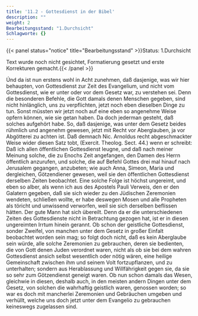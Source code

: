 ```yaml
---
title: '11.2 - Gottesdienst in der Bibel'
description: ""
weight: 2
Bearbeitungsstand: "1.Durchsicht"
Schlagworte: {}
---
```


{{< panel status="notice" title="Bearbeitungsstand" >}}Status: 1.Durchsicht

Text wurde noch nicht gesichtet, Formatierung gesetzt und erste Korrekturen gemacht.{{< /panel >}}

<!-- Seite 481 -->


Únd da ist nun erstens wohl in Acht zunehmen,
daß dasjenige, was wir hier behaupten, von
Gottesdienst zur Zeit des Evangelium, und
nicht vom Gottesdienst, wie er unter oder vor dem
Gesetz war, zu verstehen sei. Denn die besonderen
Befehle, die Gott damals denen Menschen gegeben,
sind nicht hinlänglich, uns zu verpflichten, jetzt noch
eben dieselben Dinge zu tun. Sonst müssten wir
jetzt noch auf eine eben so angenehme Weise opfern
können, wie sie getan haben. Da doch jederman
gesteht, daß solches aufgehört habe. So, daß dasjenige,
was unter dem Gesetz beides rühmlich und angenehm
gewesen, jetzt mit Recht vor Aberglauben, ja
vor Abgötterei zu achten ist. Daß demnach Nic.
Arnoldus recht abgeschmackter Weise wider diesen
Satz tobt, (Exercit. Theolog. Sect. 44.) wenn er
schreibt: Daß ich allen öffentlichen Gottesdienst
leugne, und daß nach meiner Meinung solche,
die zu Enochs Zeit angefangen, den Damen des
Herrn öffentlich anzurufen, und solche, die auf
Befehl Gottes drei mal hinauf nach Jerusalem
gegangen, anzubeten; wie auch Anna, Simeon,
Maria und dergleichen, Götzendiener gewesen,
weil sie den öffentlichen Gottesdienst derselben
Zeiten beobachtet. Eine solche Folge ist höchst ungereimt,
und eben so alber, als wenn ich aus des Apostels
Pauli Verweis, den er den Galatern gegeben,
daß sie sich wieder zu den Jüdischen Zeremonien wendeten,
schließen wollte, er habe deswegen Mosen und
alle Propheten als töricht und unwissend verworfen,
weil sie sich derselben beflissen hätten. Der gute
Mann hat sich übereilt. Denn da er die unterschiedenen
Zeiten des Gottesdienste nicht in Betrachtung<!-- Seite 482 -->
gezogen hat, ist er in diesen ungereimten Irrtum
hinein gerannt. Ob schon der geistliche Gottesdienst,
sonder Zweifel, von manchen unter dem Gesetz
in großer Einfalt beobachtet worden sein mag; so
folgt doch nicht, daß es kein Aberglaube sein würde,
alle solche Zeremonien zu gebrauchen, deren sie
bedienten, die von Gott denen Juden verordnet waren,
nicht als ob sie bei dem wahren Gottesdienst ansich
selbst wesentlich oder nötig wären, eine heilige
Gemeinschaft zwischen ihm und seinem Volt fortzupflanzen,
und zu unterhalten; sondern aus Herablassung
und Willfährigkeit gegen sie, da sie so sehr zum
Götzendienst geneigt waren. Ob nun schon damals
das Wesen, gleichwie in diesen, deshalb auch, in
den meisten andern Dingen unter dem Gesetz, von solchen
die wahrhaftig geistlich waren, genossen worden;
so war es doch mit mancherlei Zeremonien und
Gebräuchen umgeben und verhüllt, welche uns doch
jetzt unter dem Evangelio zu gebrauchen keineswegs
zugelassen sind.

